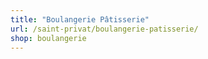 ```yaml
---
title: "Boulangerie Pâtisserie"
url: /saint-privat/boulangerie-patisserie/
shop: boulangerie
---
```

